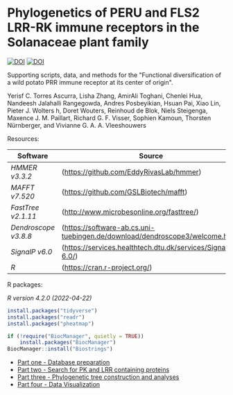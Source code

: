 # Phylogenetics of PERU and FLS2 LRR-RK immune receptors in the Solanaceae plant family

[![DOI](https://zenodo.org/badge/DOI/10.5281/zenodo.8079625.svg)](https://doi.org/10.5281/zenodo.8079625)
[![DOI](https://img.shields.io/badge/science-doi.org/10.1126/science.adg5261-C82426.svg)](https://doi.org/10.1126/science.adg5261)

Supporting scripts, data, and methods for the "Functional diversification of a wild potato PRR immune receptor at its center of origin".

Yerisf C. Torres Ascurra, Lisha Zhang, AmirAli Toghani, Chenlei Hua, Nandeesh Jalahalli Rangegowda, Andres Posbeyikian, Hsuan Pai, Xiao Lin, Pieter J. Wolters h, Doret Wouters, Reinhoud de Blok, Niels Steigenga, Maxence J. M. Paillart, Richard G. F. Visser, Sophien Kamoun, Thorsten Nürnberger, and Vivianne G. A. A. Vleeshouwers


Resources:

Software                            | Source
------------------------------------| ------------------------------------
*HMMER v3.3.2*                      | (https://github.com/EddyRivasLab/hmmer)
*MAFFT v7.520*                      | (https://github.com/GSLBiotech/mafft)
*FastTree v2.1.11*                  | (http://www.microbesonline.org/fasttree/)
*Dendroscope v3.8.8*                | (https://software-ab.cs.uni-tuebingen.de/download/dendroscope3/welcome.html)
*SignalP v6.0*                      | (https://services.healthtech.dtu.dk/services/SignalP-6.0/)
*R*                                 | (https://cran.r-project.org/)

R packages:

*R version 4.2.0 (2022-04-22)*
```R
install.packages("tidyverse")
install.packages("readr")
install.packages("pheatmap")

if (!require("BiocManager", quietly = TRUE))
    install.packages("BiocManager")
BiocManager::install("Biostrings")
```

* [Part one - Database preparation](/01_Database_preparation.md)
* [Part two - Search for PK and LRR containing proteins](/02_Search_for_PK_and_LRR_containing_proteins.md)
* [Part three - Phylogenetic tree construction and analyses](/03_Phylogenetic_tree_construction_and_analyses.md)
* [Part four - Data Visualization](/04_Data_Visualization.md)
